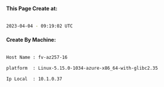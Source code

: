 
   
#### This Page Create at:

```bash

2023-04-04 - 09:19:02 UTC

```

#### Create By Machine:

```bash

Host Name : fv-az257-16

platform  : Linux-5.15.0-1034-azure-x86_64-with-glibc2.35

Ip Local  : 10.1.0.37

```

